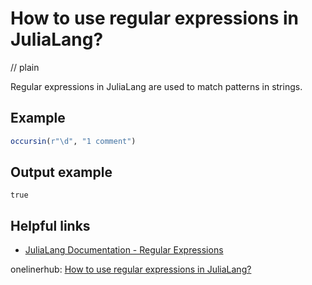 # How to use regular expressions in JuliaLang?
// plain

Regular expressions in JuliaLang are used to match patterns in strings.

## Example

```julia
occursin(r"\d", "1 comment")
```
## Output example

```
true
```

## Helpful links
- [JuliaLang Documentation - Regular Expressions](https://docs.julialang.org/en/v1/manual/strings/#man-regex-literals)

onelinerhub: [How to use regular expressions in JuliaLang?
](https://onelinerhub.com/julialang/how-to-use-regular-expressions-in-julialang)
